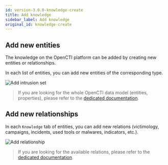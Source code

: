 ```yaml
---
id: version-3.0.0-knowledge-create
title: Add knowledge
sidebar_label: Add knowledge
original_id: knowledge-create
---
```


## Add new entities

The knowledge on the OpenCTI platform can be added by creating new entities or relationships.

In each list of entities, you can add new entities of the corresponding type.

![Add intrusion set](assets/usage/add_intrusion-set.png "Add intrusion set")

> If you are looking for the whole OpenCTI data model (entities, properties), please refer to the [dedicated documentation](../reference/entities).

## Add new relationships

In each `Knowledge` tab of entities, you can add new relations (victimology, campaigns, incidents, used tools or malwares, indicators, etc.).

![Add relationship](assets/usage/add_relationship.png "Add relationship")

> If you are looking for the available relations, please refer to the [dedicated documentation](../reference/relations).